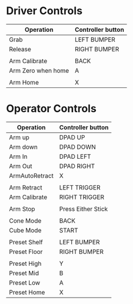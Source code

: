 # Driver Controls

| Operation           | Controller button   |
| ---                 | ---                 |
| Grab                | LEFT BUMPER         |
| Release             | RIGHT BUMPER        |
|                     |                     |
| Arm Calibrate       | BACK                |
| Arm Zero when home  | A                   |
|                     |                     |
| Arm Home            | X                   |


# Operator Controls

| Operation    | Controller button   |
| ---          | ---                 |
| Arm up       | DPAD UP             |
| Arm down     | DPAD DOWN           |
| Arm In       | DPAD LEFT           |
| Arm Out      | DPAD RIGHT          |
|ArmAutoRetract| X                   |
|              |                     |
| Arm Retract  | LEFT TRIGGER        |
| Arm Calibrate| RIGHT TRIGGER       |
|              |                     |
| Arm Stop     | Press Either Stick  |
|              |                     |
| Cone Mode    | BACK                |
| Cube Mode    | START               |
|              |                     |
| Preset Shelf | LEFT BUMPER         |
| Preset Floor | RIGHT BUMPER        |
|              |                     |
| Preset High  | Y                   |
| Preset Mid   | B                   |
| Preset Low   | A                   |
| Preset Home  | X                   |
